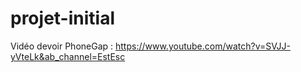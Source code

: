 # projet-initial

Vidéo devoir PhoneGap :
https://www.youtube.com/watch?v=SVJJ-yVteLk&ab_channel=EstEsc
